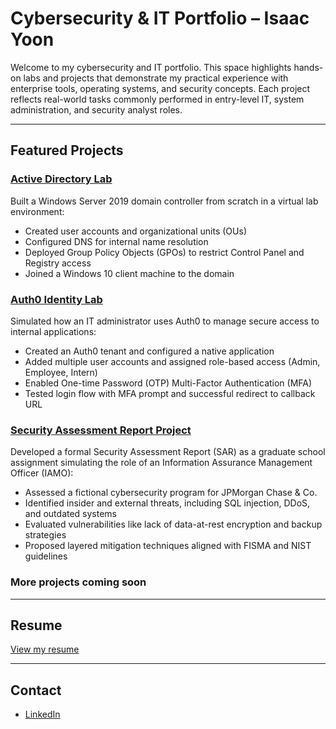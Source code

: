 # Cybersecurity & IT Portfolio – Isaac Yoon

Welcome to my cybersecurity and IT portfolio. This space highlights hands-on labs and projects that demonstrate my practical experience with enterprise tools, operating systems, and security concepts. Each project reflects real-world tasks commonly performed in entry-level IT, system administration, and security analyst roles.

---

## Featured Projects

### [Active Directory Lab](./Active-Directory-Lab)
Built a Windows Server 2019 domain controller from scratch in a virtual lab environment:
- Created user accounts and organizational units (OUs)
- Configured DNS for internal name resolution
- Deployed Group Policy Objects (GPOs) to restrict Control Panel and Registry access
- Joined a Windows 10 client machine to the domain

### [Auth0 Identity Lab](./Auth0-Lab)
Simulated how an IT administrator uses Auth0 to manage secure access to internal applications:
- Created an Auth0 tenant and configured a native application
- Added multiple user accounts and assigned role-based access (Admin, Employee, Intern)
- Enabled One-time Password (OTP) Multi-Factor Authentication (MFA)
- Tested login flow with MFA prompt and successful redirect to callback URL

### [Security Assessment Report Project](./Security-Assessment-Report)
Developed a formal Security Assessment Report (SAR) as a graduate school assignment simulating the role of an Information Assurance Management Officer (IAMO):
- Assessed a fictional cybersecurity program for JPMorgan Chase & Co.
- Identified insider and external threats, including SQL injection, DDoS, and outdated systems
- Evaluated vulnerabilities like lack of data-at-rest encryption and backup strategies
- Proposed layered mitigation techniques aligned with FISMA and NIST guidelines

### More projects coming soon

---

## Resume

[View my resume](./Resume.md)

---

## Contact

- [LinkedIn](https://www.linkedin.com/in/isaac-yoon52/)
